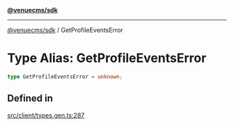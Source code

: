 [**@venuecms/sdk**](../Index.md)

***

[@venuecms/sdk](../Index.md) / GetProfileEventsError

# Type Alias: GetProfileEventsError

```ts
type GetProfileEventsError = unknown;
```

## Defined in

[src/client/types.gen.ts:287](https://github.com/venuecms/sdk/blob/2ca50bf1921627009457658807ac341d342a13a9/src/client/types.gen.ts#L287)
